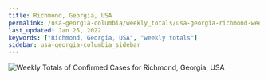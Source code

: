 ```yaml
---
title: Richmond, Georgia, USA
permalink: /usa-georgia-columbia/weekly_totals/usa-georgia-richmond-weekly_totals.html
last_updated: Jan 25, 2022
keywords: ["Richmond, Georgia, USA", "weekly totals"]
sidebar: usa-georgia-columbia_sidebar
---
```


![Weekly Totals of Confirmed Cases for Richmond, Georgia, USA](/covid_tracker/images/graphs/usa-georgia-richmond-weekly_totals_graph.png)
